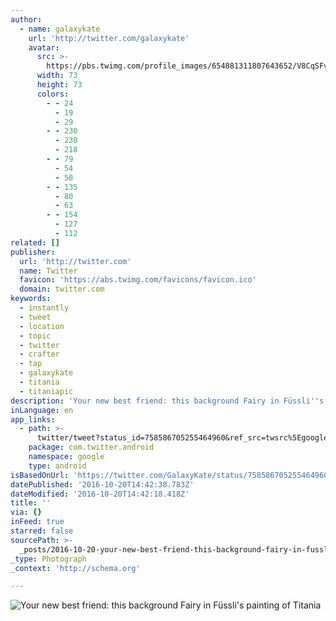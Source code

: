 ```yaml
---
author:
  - name: galaxykate
    url: 'http://twitter.com/galaxykate'
    avatar:
      src: >-
        https://pbs.twimg.com/profile_images/654881311807643652/V8CqSFvW_bigger.png
      width: 73
      height: 73
      colors:
        - - 24
          - 19
          - 29
        - - 230
          - 230
          - 218
        - - 79
          - 54
          - 58
        - - 135
          - 80
          - 63
        - - 154
          - 127
          - 112
related: []
publisher:
  url: 'http://twitter.com'
  name: Twitter
  favicon: 'https://abs.twimg.com/favicons/favicon.ico'
  domain: twitter.com
keywords:
  - instantly
  - tweet
  - location
  - topic
  - twitter
  - crafter
  - tap
  - galaxykate
  - titania
  - titaniapic
description: 'Your new best friend: this background Fairy in Füssli''s painting of Titania'
inLanguage: en
app_links:
  - path: >-
      twitter/tweet?status_id=758586705255464960&ref_src=twsrc%5Egoogle%7Ctwcamp%5Eandroidseo%7Ctwgr%5Estatus%7Ctwterm%5E758586705255464960
    package: com.twitter.android
    namespace: google
    type: android
isBasedOnUrl: 'https://twitter.com/GalaxyKate/status/758586705255464960'
datePublished: '2016-10-20T14:42:38.783Z'
dateModified: '2016-10-20T14:42:18.418Z'
title: ''
via: {}
inFeed: true
starred: false
sourcePath: >-
  _posts/2016-10-20-your-new-best-friend-this-background-fairy-in-fusslis-pain.md
_type: Photograph
_context: 'http://schema.org'

---
```

![Your new best friend: this background Fairy in Füssli's painting of Titania](https://pbs.twimg.com/media/CocKWjJWEAAlPJI.jpg:large)